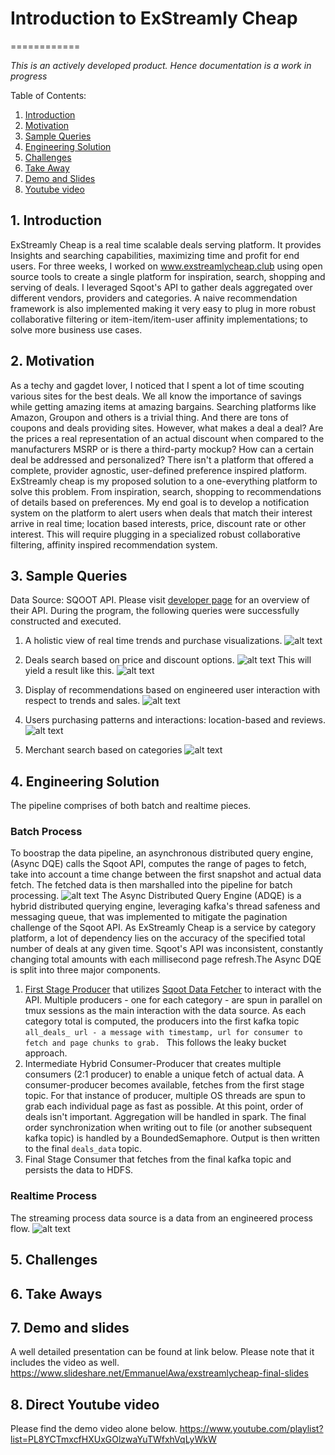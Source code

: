 # Introduction to ExStreamly Cheap
============

*This is an actively developed product. Hence documentation is a work in progress*

Table of Contents:

1. [Introduction](README.md#1-introduction)
2. [Motivation](README.md#2-motivation)
3. [Sample Queries](README.md#3-sample-queries)
4. [Engineering Solution](README.md#4-engineering-solution) 
5. [Challenges](README.md#4-challenges)
6. [Take Away](README.md#5-take-aways)
7. [Demo and Slides](README.md#6-demo-and-slides)
8. [Youtube video](README.md#7-direct-youtube-video)

## 1. Introduction
ExStreamly Cheap is a real time scalable deals serving platform. It provides Insights and searching capabilities, maximizing time and profit for end users. 
For three weeks, I worked on www.exstreamlycheap.club using open source tools to create a single platform for inspiration, search, shopping and serving of deals. I leveraged Sqoot's API to gather deals aggregated over different vendors, providers and categories.
A naive recommendation framework is also implemented making it very easy to plug in more robust collaborative filtering or item-item/item-user affinity implementations; to solve more business use cases.

## 2. Motivation
As a techy and gagdet lover, I noticed that I spent a lot of time scouting various sites for the best deals. We all know the importance of savings while getting amazing items at amazing bargains. Searching platforms like Amazon, Groupon and others is a trivial thing. And there are tons of coupons and deals providing sites. However, what makes a deal a deal? Are the prices a real representation of an actual discount when compared to the manufacturers MSRP or is there a third-party mockup? How can a certain deal be addressed and personalized? There isn't a platform that offered a complete, provider agnostic, user-defined preference inspired platform. ExStreamly cheap is my proposed solution to a one-everything platform to solve this problem. From inspiration, search, shopping to recommendations of details based on preferences. My end goal is to develop a notification system on the platform to alert users when deals that match their interest arrive in real time; location based interests, price, discount rate or other interest. This will require plugging in a specialized robust collaborative filtering, affinity inspired recommendation system.

## 3. Sample Queries
Data Source: SQOOT API. Please visit [developer page](http://docs.sqoot.com/v2/overview.html) for an overview of their API.
During the program, the following queries were successfully constructed and executed.
  1. A holistic view of real time trends and purchase visualizations.
  ![alt text](figures/query_visualization.png "Realtime trends and sales visualizations.")

  2. Deals search based on price and discount options.
  ![alt text](figures/query_price_discount.png "Deals search based on price and discount.")
  This will yield a result like this.
  ![alt text](figures/product_search_with_result.png "Deals search based on price and discount with results.")

  3. Display of recommendations based on engineered user interaction with respect to trends and sales.
  ![alt text](figures/recommendations.png "Recommendations display")

  4. Users purchasing patterns and interactions: location-based and reviews.
  ![alt text](figures/users_pattern_map.png "Users' purchasing patterns.")

  5. Merchant search based on categories
  ![alt text](figures/merchant_search_with_result.png "Deals search based on price and discount.")


## 4. Engineering Solution
The pipeline comprises of both batch and realtime pieces. 

### Batch Process
To boostrap the data pipeline, an asynchronous distributed query engine, (Async DQE) calls the Sqoot API, computes the range of pages to fetch, take into account a time change between the first snapshot and actual data fetch. The fetched data is then marshalled into the pipeline for batch processing.
![alt text](figures/batch_pipeline.png "Batch Processing.")
The Async Distributed Query Engine (ADQE) is a hybrid distributed querying engine, leveraging kafka's thread safeness and messaging queue, that was implemented to mitigate the pagination challenge of the Sqoot API. As ExStreamly Cheap is a service by category platform, a lot of dependency lies on the accuracy of the specified total number of deals at any given time. Sqoot's API was inconsistent, constantly changing total amounts with each millisecond page refresh.The Async DQE is split into three major components.
  1. [First Stage Producer](src/fetch_data/generate_all_categories.py) that utilizes [Sqoot Data Fetcher](src/fetch/fetch_sqoot_data.py) to interact with the API. Multiple producers - one for each category -  are spun in parallel on tmux sessions as the main interaction with the data source. As each category total is computed, the producers into the first kafka topic       
```all_deals_ url - a message with timestamp, url for consumer to fetch and page chunks to grab. ```
This follows the leaky bucket approach. 
  2. Intermediate Hybrid Consumer-Producer that creates multiple consumers (2:1 producer) to enable a unique fetch of actual data. A consumer-producer becomes available, fetches from the first stage topic. For that instance of producer, multiple OS threads are spun to grab each individual page as fast as possible. At this point, order of deals isn't important. Aggregation will be handled in spark. The final order synchronization when writing out to file (or another subsequent kafka topic) is handled by a BoundedSemaphore. Output is then written to the final ```deals_data``` topic.
  3. Final Stage Consumer that fetches from the final kafka topic and persists the data to HDFS.

### Realtime Process
The streaming process data source is a data from an engineered process flow.
![alt text](figures/realtime_pipeline.png "Realtime Processing.")




## 5. Challenges
## 6. Take Aways
## 7. Demo and slides
A well detailed presentation can be found at link below. Please note that it includes the video as well.
https://www.slideshare.net/EmmanuelAwa/exstreamlycheap-final-slides

## 8. Direct Youtube video
Please find the demo video alone below.
https://www.youtube.com/playlist?list=PL8YCTmxcfHXUxGOlzwaYuTWfxhVqLyWkW
